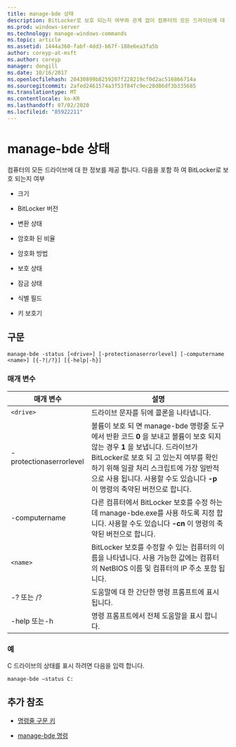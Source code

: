 ```yaml
---
title: manage-bde 상태
description: BitLocker로 보호 되는지 여부와 관계 없이 컴퓨터의 모든 드라이브에 대 한 정보를 제공 하는 manage-bde status 명령에 대 한 참조 문서입니다.
ms.prod: windows-server
ms.technology: manage-windows-commands
ms.topic: article
ms.assetid: 1444a360-fabf-4dd3-b67f-188e6ea3fa5b
author: coreyp-at-msft
ms.author: coreyp
manager: dongill
ms.date: 10/16/2017
ms.openlocfilehash: 20430899b8259207f228219cf0d2ac516866714a
ms.sourcegitcommit: 2afed2461574a3f53f84fc9ec28d86df3b335685
ms.translationtype: MT
ms.contentlocale: ko-KR
ms.lasthandoff: 07/02/2020
ms.locfileid: "85922211"
---
```

# <a name="manage-bde-status"></a>manage-bde 상태

컴퓨터의 모든 드라이브에 대 한 정보를 제공 합니다. 다음을 포함 하 여 BitLocker로 보호 되는지 여부

- 크기

- BitLocker 버전

- 변환 상태

- 암호화 된 비율

- 암호화 방법

- 보호 상태

- 잠금 상태

- 식별 필드

- 키 보호기

## <a name="syntax"></a>구문

```
manage-bde -status [<drive>] [-protectionaserrorlevel] [-computername <name>] [{-?|/?}] [{-help|-h}]
```

### <a name="parameters"></a>매개 변수

| 매개 변수 | 설명 |
| --------- | ----------- |
| `<drive>` | 드라이브 문자를 뒤에 콜론을 나타냅니다. |
| -protectionaserrorlevel | 볼륨이 보호 되 면 manage-bde 명령줄 도구에서 반환 코드 **0** 을 보내고 볼륨이 보호 되지 않는 경우 **1** 을 보냅니다. 드라이브가 BitLocker로 보호 되 고 있는지 여부를 확인 하기 위해 일괄 처리 스크립트에 가장 일반적으로 사용 됩니다. 사용할 수도 있습니다 **-p** 이 명령의 축약된 버전으로 합니다. |
| -computername | 다른 컴퓨터에서 BitLocker 보호를 수정 하는 데 manage-bde.exe를 사용 하도록 지정 합니다. 사용할 수도 있습니다 **-cn** 이 명령의 축약된 버전으로 합니다. |
| `<name>` | BitLocker 보호를 수정할 수 있는 컴퓨터의 이름을 나타냅니다. 사용 가능한 값에는 컴퓨터의 NetBIOS 이름 및 컴퓨터의 IP 주소 포함 됩니다. |
| -? 또는 /? | 도움말에 대 한 간단한 명령 프롬프트에 표시 됩니다. |
| -help 또는-h | 명령 프롬프트에서 전체 도움말을 표시 합니다. |

### <a name="examples"></a>예

C 드라이브의 상태를 표시 하려면 다음을 입력 합니다.

```
manage-bde –status C:
```

## <a name="additional-references"></a>추가 참조

- [명령줄 구문 키](command-line-syntax-key.md)

- [manage-bde 명령](manage-bde.md)
